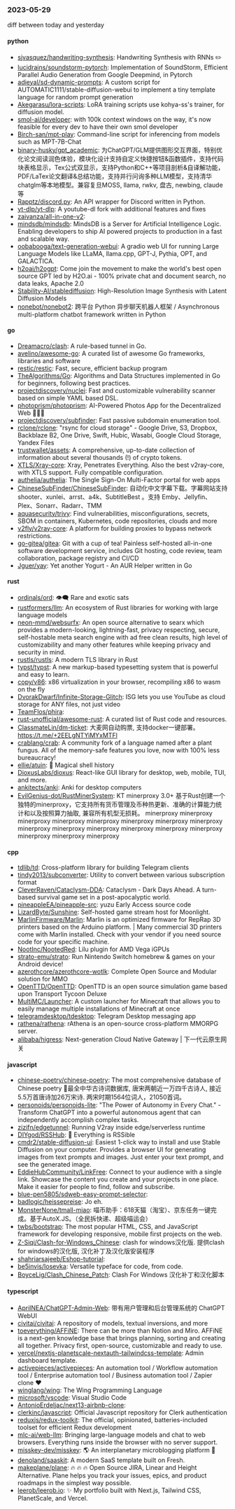 ### 2023-05-29
diff between today and yesterday

#### python
* [sjvasquez/handwriting-synthesis](https://github.com/sjvasquez/handwriting-synthesis): Handwriting Synthesis with RNNs ✏️
* [lucidrains/soundstorm-pytorch](https://github.com/lucidrains/soundstorm-pytorch): Implementation of SoundStorm, Efficient Parallel Audio Generation from Google Deepmind, in Pytorch
* [adieyal/sd-dynamic-prompts](https://github.com/adieyal/sd-dynamic-prompts): A custom script for AUTOMATIC1111/stable-diffusion-webui to implement a tiny template language for random prompt generation
* [Akegarasu/lora-scripts](https://github.com/Akegarasu/lora-scripts): LoRA training scripts use kohya-ss's trainer, for diffusion model.
* [smol-ai/developer](https://github.com/smol-ai/developer): with 100k context windows on the way, it's now feasible for every dev to have their own smol developer
* [Birch-san/mpt-play](https://github.com/Birch-san/mpt-play): Command-line script for inferencing from models such as MPT-7B-Chat
* [binary-husky/gpt_academic](https://github.com/binary-husky/gpt_academic): 为ChatGPT/GLM提供图形交互界面，特别优化论文阅读润色体验，模块化设计支持自定义快捷按钮&函数插件，支持代码块表格显示，Tex公式双显示，支持Python和C++等项目剖析&自译解功能，PDF/LaTex论文翻译&总结功能，支持并行问询多种LLM模型，支持清华chatglm等本地模型。兼容复旦MOSS, llama, rwkv, 盘古, newbing, claude等
* [Rapptz/discord.py](https://github.com/Rapptz/discord.py): An API wrapper for Discord written in Python.
* [yt-dlp/yt-dlp](https://github.com/yt-dlp/yt-dlp): A youtube-dl fork with additional features and fixes
* [zaivanza/all-in-one-v2](https://github.com/zaivanza/all-in-one-v2): 
* [mindsdb/mindsdb](https://github.com/mindsdb/mindsdb): MindsDB is a Server for Artificial Intelligence Logic. Enabling developers to ship AI powered projects to production in a fast and scalable way.
* [oobabooga/text-generation-webui](https://github.com/oobabooga/text-generation-webui): A gradio web UI for running Large Language Models like LLaMA, llama.cpp, GPT-J, Pythia, OPT, and GALACTICA.
* [h2oai/h2ogpt](https://github.com/h2oai/h2ogpt): Come join the movement to make the world's best open source GPT led by H2O.ai - 100% private chat and document search, no data leaks, Apache 2.0
* [Stability-AI/stablediffusion](https://github.com/Stability-AI/stablediffusion): High-Resolution Image Synthesis with Latent Diffusion Models
* [nonebot/nonebot2](https://github.com/nonebot/nonebot2): 跨平台 Python 异步聊天机器人框架 / Asynchronous multi-platform chatbot framework written in Python

#### go
* [Dreamacro/clash](https://github.com/Dreamacro/clash): A rule-based tunnel in Go.
* [avelino/awesome-go](https://github.com/avelino/awesome-go): A curated list of awesome Go frameworks, libraries and software
* [restic/restic](https://github.com/restic/restic): Fast, secure, efficient backup program
* [TheAlgorithms/Go](https://github.com/TheAlgorithms/Go): Algorithms and Data Structures implemented in Go for beginners, following best practices.
* [projectdiscovery/nuclei](https://github.com/projectdiscovery/nuclei): Fast and customizable vulnerability scanner based on simple YAML based DSL.
* [photoprism/photoprism](https://github.com/photoprism/photoprism): AI-Powered Photos App for the Decentralized Web 🌈💎✨
* [projectdiscovery/subfinder](https://github.com/projectdiscovery/subfinder): Fast passive subdomain enumeration tool.
* [rclone/rclone](https://github.com/rclone/rclone): "rsync for cloud storage" - Google Drive, S3, Dropbox, Backblaze B2, One Drive, Swift, Hubic, Wasabi, Google Cloud Storage, Yandex Files
* [trustwallet/assets](https://github.com/trustwallet/assets): A comprehensive, up-to-date collection of information about several thousands (!) of crypto tokens.
* [XTLS/Xray-core](https://github.com/XTLS/Xray-core): Xray, Penetrates Everything. Also the best v2ray-core, with XTLS support. Fully compatible configuration.
* [authelia/authelia](https://github.com/authelia/authelia): The Single Sign-On Multi-Factor portal for web apps
* [ChineseSubFinder/ChineseSubFinder](https://github.com/ChineseSubFinder/ChineseSubFinder): 自动化中文字幕下载。字幕网站支持 shooter、xunlei、arrst、a4k、SubtitleBest 。支持 Emby、Jellyfin、Plex、Sonarr、Radarr、TMM
* [aquasecurity/trivy](https://github.com/aquasecurity/trivy): Find vulnerabilities, misconfigurations, secrets, SBOM in containers, Kubernetes, code repositories, clouds and more
* [v2fly/v2ray-core](https://github.com/v2fly/v2ray-core): A platform for building proxies to bypass network restrictions.
* [go-gitea/gitea](https://github.com/go-gitea/gitea): Git with a cup of tea! Painless self-hosted all-in-one software development service, includes Git hosting, code review, team collaboration, package registry and CI/CD
* [Jguer/yay](https://github.com/Jguer/yay): Yet another Yogurt - An AUR Helper written in Go

#### rust
* [ordinals/ord](https://github.com/ordinals/ord): 👁‍🗨 Rare and exotic sats
* [rustformers/llm](https://github.com/rustformers/llm): An ecosystem of Rust libraries for working with large language models
* [neon-mmd/websurfx](https://github.com/neon-mmd/websurfx): An open source alternative to searx which provides a modern-looking, lightning-fast, privacy respecting, secure, self-hostable meta search engine with ad free clean results, high level of customizability and many other features while keeping privacy and security in mind.
* [rustls/rustls](https://github.com/rustls/rustls): A modern TLS library in Rust
* [typst/typst](https://github.com/typst/typst): A new markup-based typesetting system that is powerful and easy to learn.
* [copy/v86](https://github.com/copy/v86): x86 virtualization in your browser, recompiling x86 to wasm on the fly
* [DvorakDwarf/Infinite-Storage-Glitch](https://github.com/DvorakDwarf/Infinite-Storage-Glitch): ISG lets you use YouTube as cloud storage for ANY files, not just video
* [TeamFlos/phira](https://github.com/TeamFlos/phira): 
* [rust-unofficial/awesome-rust](https://github.com/rust-unofficial/awesome-rust): A curated list of Rust code and resources.
* [ClassmateLin/dm-ticket](https://github.com/ClassmateLin/dm-ticket): 大麦网自动购票, 支持docker一键部署。https://t.me/+2EELgNTYiMYxMTFl
* [crablang/crab](https://github.com/crablang/crab): A community fork of a language named after a plant fungus. All of the memory-safe features you love, now with 100% less bureaucracy!
* [ellie/atuin](https://github.com/ellie/atuin): 🐢 Magical shell history
* [DioxusLabs/dioxus](https://github.com/DioxusLabs/dioxus): React-like GUI library for desktop, web, mobile, TUI, and more.
* [ankitects/anki](https://github.com/ankitects/anki): Anki for desktop computers
* [EvilGenius-dot/RustMinerSystem](https://github.com/EvilGenius-dot/RustMinerSystem): KT minerproxy 3.0+ 基于Rust创建一个独特的minerproxy，它支持所有货币管理及币种热更新、准确的计算能力统计和以及按照算力抽取, 兼容所有机型无损耗。 minerproxy minerproxy minerproxy minerproxy minerproxy minerproxy minerproxy minerproxy minerproxy minerproxy minerproxy minerproxy minerproxy minerproxy minerproxy minerproxy minerproxy

#### cpp
* [tdlib/td](https://github.com/tdlib/td): Cross-platform library for building Telegram clients
* [tindy2013/subconverter](https://github.com/tindy2013/subconverter): Utility to convert between various subscription format
* [CleverRaven/Cataclysm-DDA](https://github.com/CleverRaven/Cataclysm-DDA): Cataclysm - Dark Days Ahead. A turn-based survival game set in a post-apocalyptic world.
* [pineappleEA/pineapple-src](https://github.com/pineappleEA/pineapple-src): yuzu Early Access source code
* [LizardByte/Sunshine](https://github.com/LizardByte/Sunshine): Self-hosted game stream host for Moonlight.
* [MarlinFirmware/Marlin](https://github.com/MarlinFirmware/Marlin): Marlin is an optimized firmware for RepRap 3D printers based on the Arduino platform. | Many commercial 3D printers come with Marlin installed. Check with your vendor if you need source code for your specific machine.
* [NootInc/NootedRed](https://github.com/NootInc/NootedRed): Lilu plugin for AMD Vega iGPUs
* [strato-emu/strato](https://github.com/strato-emu/strato): Run Nintendo Switch homebrew & games on your Android device!
* [azerothcore/azerothcore-wotlk](https://github.com/azerothcore/azerothcore-wotlk): Complete Open Source and Modular solution for MMO
* [OpenTTD/OpenTTD](https://github.com/OpenTTD/OpenTTD): OpenTTD is an open source simulation game based upon Transport Tycoon Deluxe
* [MultiMC/Launcher](https://github.com/MultiMC/Launcher): A custom launcher for Minecraft that allows you to easily manage multiple installations of Minecraft at once
* [telegramdesktop/tdesktop](https://github.com/telegramdesktop/tdesktop): Telegram Desktop messaging app
* [rathena/rathena](https://github.com/rathena/rathena): rAthena is an open-source cross-platform MMORPG server.
* [alibaba/higress](https://github.com/alibaba/higress): Next-generation Cloud Native Gateway | 下一代云原生网关

#### javascript
* [chinese-poetry/chinese-poetry](https://github.com/chinese-poetry/chinese-poetry): The most comprehensive database of Chinese poetry 🧶最全中华古诗词数据库, 唐宋两朝近一万四千古诗人, 接近5.5万首唐诗加26万宋诗. 两宋时期1564位词人，21050首词。
* [personoids/personoids-lite](https://github.com/personoids/personoids-lite): "The Power of Autonomy in Every Chat." - Transform ChatGPT into a powerful autonomous agent that can independently accomplish complex tasks.
* [zizifn/edgetunnel](https://github.com/zizifn/edgetunnel): Running V2ray inside edge/serverless runtime
* [DIYgod/RSSHub](https://github.com/DIYgod/RSSHub): 🍰 Everything is RSSible
* [cmdr2/stable-diffusion-ui](https://github.com/cmdr2/stable-diffusion-ui): Easiest 1-click way to install and use Stable Diffusion on your computer. Provides a browser UI for generating images from text prompts and images. Just enter your text prompt, and see the generated image.
* [EddieHubCommunity/LinkFree](https://github.com/EddieHubCommunity/LinkFree): Connect to your audience with a single link. Showcase the content you create and your projects in one place. Make it easier for people to find, follow and subscribe.
* [blue-pen5805/sdweb-easy-prompt-selector](https://github.com/blue-pen5805/sdweb-easy-prompt-selector): 
* [badlogic/heissepreise](https://github.com/badlogic/heissepreise): Jo eh.
* [MonsterNone/tmall-miao](https://github.com/MonsterNone/tmall-miao): 喵币助手：618天猫（淘宝）、京东任务一键完成。基于AutoX.JS。（全民拆快递、超级喵运会）
* [twbs/bootstrap](https://github.com/twbs/bootstrap): The most popular HTML, CSS, and JavaScript framework for developing responsive, mobile first projects on the web.
* [Z-Siqi/Clash-for-Windows_Chinese](https://github.com/Z-Siqi/Clash-for-Windows_Chinese): clash for windows汉化版. 提供clash for windows的汉化版, 汉化补丁及汉化版安装程序
* [shahriarsajeeb/Eshop-tutorial](https://github.com/shahriarsajeeb/Eshop-tutorial): 
* [be5invis/Iosevka](https://github.com/be5invis/Iosevka): Versatile typeface for code, from code.
* [BoyceLig/Clash_Chinese_Patch](https://github.com/BoyceLig/Clash_Chinese_Patch): Clash For Windows 汉化补丁和汉化脚本

#### typescript
* [AprilNEA/ChatGPT-Admin-Web](https://github.com/AprilNEA/ChatGPT-Admin-Web): 带有用户管理和后台管理系统的 ChatGPT WebUI
* [civitai/civitai](https://github.com/civitai/civitai): A repository of models, textual inversions, and more
* [toeverything/AFFiNE](https://github.com/toeverything/AFFiNE): There can be more than Notion and Miro. AFFiNE is a next-gen knowledge base that brings planning, sorting and creating all together. Privacy first, open-source, customizable and ready to use.
* [vercel/nextjs-planetscale-nextauth-tailwindcss-template](https://github.com/vercel/nextjs-planetscale-nextauth-tailwindcss-template): Admin dashboard template.
* [activepieces/activepieces](https://github.com/activepieces/activepieces): An automation tool / Workflow automation tool / Enterprise automation tool / Business automation tool / Zapier clone ❤️
* [winglang/wing](https://github.com/winglang/wing): The Wing Programming Language
* [microsoft/vscode](https://github.com/microsoft/vscode): Visual Studio Code
* [AntonioErdeljac/next13-airbnb-clone](https://github.com/AntonioErdeljac/next13-airbnb-clone): 
* [clerkinc/javascript](https://github.com/clerkinc/javascript): Official Javascript repository for Clerk authentication
* [reduxjs/redux-toolkit](https://github.com/reduxjs/redux-toolkit): The official, opinionated, batteries-included toolset for efficient Redux development
* [mlc-ai/web-llm](https://github.com/mlc-ai/web-llm): Bringing large-language models and chat to web browsers. Everything runs inside the browser with no server support.
* [misskey-dev/misskey](https://github.com/misskey-dev/misskey): 🌎 An interplanetary microblogging platform 🚀
* [denoland/saaskit](https://github.com/denoland/saaskit): A modern SaaS template built on Fresh.
* [makeplane/plane](https://github.com/makeplane/plane): 🔥 🔥 🔥 Open Source JIRA, Linear and Height Alternative. Plane helps you track your issues, epics, and product roadmaps in the simplest way possible.
* [leerob/leerob.io](https://github.com/leerob/leerob.io): ✨ My portfolio built with Next.js, Tailwind CSS, PlanetScale, and Vercel.
